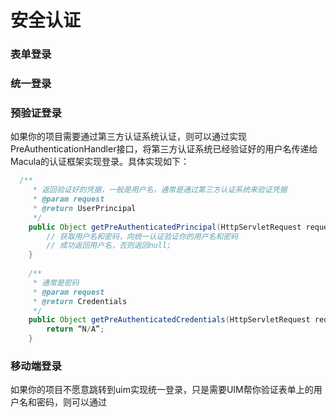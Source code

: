 # 安全认证

### 表单登录

### 统一登录

### 预验证登录

如果你的项目需要通过第三方认证系统认证，则可以通过实现PreAuthenticationHandler接口，将第三方认证系统已经验证好的用户名传递给Macula的认证框架实现登录。具体实现如下：

```java
  /**
	 * 返回验证好的凭据，一般是用户名，通常是通过第三方认证系统来验证凭据
	 * @param request
	 * @return UserPrincipal
	 */
	public Object getPreAuthenticatedPrincipal(HttpServletRequest request) {
		// 获取用户名和密码，向统一认证验证你的用户名和密码
		// 成功返回用户名，否则返回null;
	}
	
	/**
	 * 通常是密码
	 * @param request
	 * @return Credentials
	 */
	public Object getPreAuthenticatedCredentials(HttpServletRequest request) {
		return “N/A”;
	}
 ```
 
 ### 移动端登录
 
 如果你的项目不愿意跳转到uim实现统一登录，只是需要UIM帮你验证表单上的用户名和密码，则可以通过
 